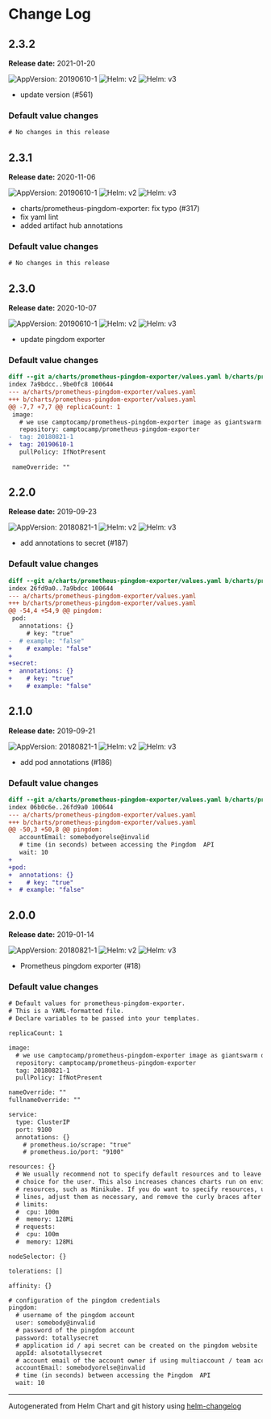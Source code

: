 # Change Log

## 2.3.2 

**Release date:** 2021-01-20

![AppVersion: 20190610-1](https://img.shields.io/static/v1?label=AppVersion&message=20190610-1&color=success&logo=)
![Helm: v2](https://img.shields.io/static/v1?label=Helm&message=v2&color=inactive&logo=helm)
![Helm: v3](https://img.shields.io/static/v1?label=Helm&message=v3&color=informational&logo=helm)


* update version (#561) 

### Default value changes

```diff
# No changes in this release
```

## 2.3.1 

**Release date:** 2020-11-06

![AppVersion: 20190610-1](https://img.shields.io/static/v1?label=AppVersion&message=20190610-1&color=success&logo=)
![Helm: v2](https://img.shields.io/static/v1?label=Helm&message=v2&color=inactive&logo=helm)
![Helm: v3](https://img.shields.io/static/v1?label=Helm&message=v3&color=informational&logo=helm)


* charts/prometheus-pingdom-exporter: fix typo (#317) 
* fix yaml lint 
* added artifact hub annotations 

### Default value changes

```diff
# No changes in this release
```

## 2.3.0 

**Release date:** 2020-10-07

![AppVersion: 20190610-1](https://img.shields.io/static/v1?label=AppVersion&message=20190610-1&color=success&logo=)
![Helm: v2](https://img.shields.io/static/v1?label=Helm&message=v2&color=inactive&logo=helm)
![Helm: v3](https://img.shields.io/static/v1?label=Helm&message=v3&color=informational&logo=helm)


* update pingdom exporter 

### Default value changes

```diff
diff --git a/charts/prometheus-pingdom-exporter/values.yaml b/charts/prometheus-pingdom-exporter/values.yaml
index 7a9bdcc..9be0fc8 100644
--- a/charts/prometheus-pingdom-exporter/values.yaml
+++ b/charts/prometheus-pingdom-exporter/values.yaml
@@ -7,7 +7,7 @@ replicaCount: 1
 image:
   # we use camptocamp/prometheus-pingdom-exporter image as giantswarm did not publish recent versions after 0.1.1
   repository: camptocamp/prometheus-pingdom-exporter
-  tag: 20180821-1
+  tag: 20190610-1
   pullPolicy: IfNotPresent
 
 nameOverride: ""
```

## 2.2.0 

**Release date:** 2019-09-23

![AppVersion: 20180821-1](https://img.shields.io/static/v1?label=AppVersion&message=20180821-1&color=success&logo=)
![Helm: v2](https://img.shields.io/static/v1?label=Helm&message=v2&color=inactive&logo=helm)
![Helm: v3](https://img.shields.io/static/v1?label=Helm&message=v3&color=informational&logo=helm)


* add annotations to secret (#187) 

### Default value changes

```diff
diff --git a/charts/prometheus-pingdom-exporter/values.yaml b/charts/prometheus-pingdom-exporter/values.yaml
index 26fd9a0..7a9bdcc 100644
--- a/charts/prometheus-pingdom-exporter/values.yaml
+++ b/charts/prometheus-pingdom-exporter/values.yaml
@@ -54,4 +54,9 @@ pingdom:
 pod:
   annotations: {}
     # key: "true"
-  # example: "false"
+    # example: "false"
+
+secret:
+  annotations: {}
+    # key: "true"
+    # example: "false"
```

## 2.1.0 

**Release date:** 2019-09-21

![AppVersion: 20180821-1](https://img.shields.io/static/v1?label=AppVersion&message=20180821-1&color=success&logo=)
![Helm: v2](https://img.shields.io/static/v1?label=Helm&message=v2&color=inactive&logo=helm)
![Helm: v3](https://img.shields.io/static/v1?label=Helm&message=v3&color=informational&logo=helm)


* add pod annotations (#186) 

### Default value changes

```diff
diff --git a/charts/prometheus-pingdom-exporter/values.yaml b/charts/prometheus-pingdom-exporter/values.yaml
index 06b0c6e..26fd9a0 100644
--- a/charts/prometheus-pingdom-exporter/values.yaml
+++ b/charts/prometheus-pingdom-exporter/values.yaml
@@ -50,3 +50,8 @@ pingdom:
   accountEmail: somebodyorelse@invalid
   # time (in seconds) between accessing the Pingdom  API
   wait: 10
+
+pod:
+  annotations: {}
+    # key: "true"
+  # example: "false"
```

## 2.0.0 

**Release date:** 2019-01-14

![AppVersion: 20180821-1](https://img.shields.io/static/v1?label=AppVersion&message=20180821-1&color=success&logo=)
![Helm: v2](https://img.shields.io/static/v1?label=Helm&message=v2&color=inactive&logo=helm)
![Helm: v3](https://img.shields.io/static/v1?label=Helm&message=v3&color=informational&logo=helm)


* Prometheus pingdom exporter (#18) 

### Default value changes

```diff
# Default values for prometheus-pingdom-exporter.
# This is a YAML-formatted file.
# Declare variables to be passed into your templates.

replicaCount: 1

image:
  # we use camptocamp/prometheus-pingdom-exporter image as giantswarm did not publish recent versions after 0.1.1
  repository: camptocamp/prometheus-pingdom-exporter
  tag: 20180821-1
  pullPolicy: IfNotPresent

nameOverride: ""
fullnameOverride: ""

service:
  type: ClusterIP
  port: 9100
  annotations: {}
    # prometheus.io/scrape: "true"
    # prometheus.io/port: "9100"

resources: {}
  # We usually recommend not to specify default resources and to leave this as a conscious
  # choice for the user. This also increases chances charts run on environments with little
  # resources, such as Minikube. If you do want to specify resources, uncomment the following
  # lines, adjust them as necessary, and remove the curly braces after 'resources:'.
  # limits:
  #  cpu: 100m
  #  memory: 128Mi
  # requests:
  #  cpu: 100m
  #  memory: 128Mi

nodeSelector: {}

tolerations: []

affinity: {}

# configuration of the pingdom credentials
pingdom:
  # username of the pingdom account
  user: somebody@invalid
  # password of the pingdom account
  password: totallysecret
  # application id / api secret can be created on the pingdom website
  appId: alsototallysecret
  # account email of the account owner if using multiaccount / team accounts
  accountEmail: somebodyorelse@invalid
  # time (in seconds) between accessing the Pingdom  API
  wait: 10
```

---
Autogenerated from Helm Chart and git history using [helm-changelog](https://github.com/mogensen/helm-changelog)
